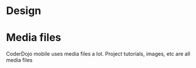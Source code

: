 # Design

# Media files

CoderDojo mobile uses media files a lot. Project tutorials, images, etc are all media files
